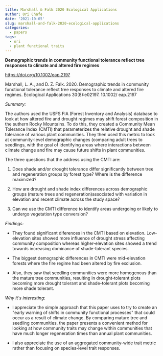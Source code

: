 ```yaml
---
title: Marshall & Falk 2020 Ecological Applications
author: Ori Chafe
date: '2021-10-05'
slug: marshall-and-falk-2020-ecological-applications
categories:
  - papers
tags:
  - ori
  - plant functional traits
---
```

**Demographic trends in community functional tolerance reflect tree
responses to climate and altered fire regimes**

https://doi.org/10.1002/eap.2197

Marshall, L. A., and D. Z. Falk. 2020. Demographic trends in community functional tolerance
reflect tree responses to climate and altered fire regimes. Ecological Applications 30(8):e02197. 10.1002/
eap.2197

*Summary:*

The authors used the USFS FIA (Forest Inventory and Analysis) database to look at how altered fire and drought regimes may shift forest composition in the suthern Rocky Mountains. To do this, they created a Community Mean Tolerance Index (CMTI) that parameterizes the relative drought and shade tolerance of various plant communities. They then used this metric to look at community-level demographic changes (comparing adult trees to seedlings, with the goal of identifying areas where interactions between climate change and fire may cause future shifts in plant communities.

The three questions that the address using the CMTI are:

1. Does shade and/or drought tolerance differ significantly between tree and regeneration groups by forest type? Where is the difference maximized?

2. How are drought and shade index differences across demographic groups (mature trees and regeneration)associated with variation in elevation and recent climate across the study space?

3. Can we use the CMTI difference to identify areas undergoing or likely to undergo vegetation type conversion?

*Findings:*
+ They found significant diferences in the CMTI based on elevation. Low-elevation sites showed more influence of drought stress affecting community composition whereas higher-elevation sites showed a trend towards increasing dominance of shade-tolerant species.

+ The biggest demographic differences in CMTI were mid-elevation forests where the fire regime had been altered by fire exclusion.

+ Also, they saw that seedling communities were more homogenous than the mature tree communities, resulting in drought-tolerant plots becoming more drought tolerant and shade-tolerant plots becoming more shade tolerant.

*Why it's interesting:*

+ I appreciate the simple approach that this paper uses to try to create an "early warning of shifts in community functional processes" that could occur as a result of climate change. By comparing mature tree and seedling communities, the paper presents a convenient method for looking at how community traits may change within communities that have much longer regeneration times than annual plant communities.

+ I also appreciate the use of an aggregated community-wide trait metric rather than focusing on species-level trait responses.
